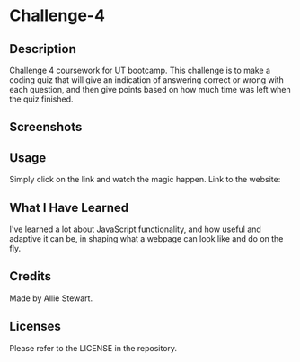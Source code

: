 # Challenge-4

## Description
Challenge 4 coursework for UT bootcamp. This challenge is to make
a coding quiz that will give an indication of answering correct or wrong
with each question, and then give points based on how much time was left
when the quiz finished.

## Screenshots


## Usage
Simply click on the link and watch the magic happen. Link to the website:

## What I Have Learned
I've learned a lot about JavaScript functionality, and how useful
and adaptive it can be, in shaping what a webpage can look like
and do on the fly.

## Credits
Made by Allie Stewart.

## Licenses
Please refer to the LICENSE in the repository.
